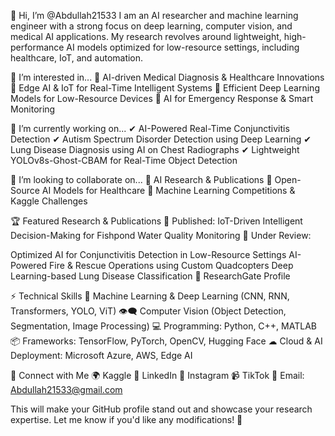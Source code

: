 👋 Hi, I’m @Abdullah21533
I am an AI researcher and machine learning engineer with a strong focus on deep learning, computer vision, and medical AI applications. My research revolves around lightweight, high-performance AI models optimized for low-resource settings, including healthcare, IoT, and automation.

👀 I’m interested in...
🔹 AI-driven Medical Diagnosis & Healthcare Innovations
🔹 Edge AI & IoT for Real-Time Intelligent Systems
🔹 Efficient Deep Learning Models for Low-Resource Devices
🔹 AI for Emergency Response & Smart Monitoring

🌱 I’m currently working on...
✔ AI-Powered Real-Time Conjunctivitis Detection
✔ Autism Spectrum Disorder Detection using Deep Learning
✔ Lung Disease Diagnosis using AI on Chest Radiographs
✔ Lightweight YOLOv8s-Ghost-CBAM for Real-Time Object Detection

💞️ I’m looking to collaborate on...
🤝 AI Research & Publications
🤝 Open-Source AI Models for Healthcare
🤝 Machine Learning Competitions & Kaggle Challenges

🏆 Featured Research & Publications
🔬 Published: IoT-Driven Intelligent Decision-Making for Fishpond Water Quality Monitoring
📑 Under Review:

Optimized AI for Conjunctivitis Detection in Low-Resource Settings
AI-Powered Fire & Rescue Operations using Custom Quadcopters
Deep Learning-based Lung Disease Classification
🔗 ResearchGate Profile

⚡ Technical Skills
🧠 Machine Learning & Deep Learning (CNN, RNN, Transformers, YOLO, ViT)
👁️‍🗨️ Computer Vision (Object Detection, Segmentation, Image Processing)
💻 Programming: Python, C++, MATLAB
📦 Frameworks: TensorFlow, PyTorch, OpenCV, Hugging Face
☁ Cloud & AI Deployment: Microsoft Azure, AWS, Edge AI

🔗 Connect with Me
🌍 Kaggle
👔 LinkedIn
📸 Instagram
📹 TikTok
📩 Email: Abdullah21533@gmail.com

This will make your GitHub profile stand out and showcase your research expertise. Let me know if you'd like any modifications! 🚀
<!---
Abdullah21533/Abdullah21533 is a ✨ special ✨ repository because its `README.md` (this file) appears on your GitHub profile.
You can click the Preview link to take a look at your changes.
--->
